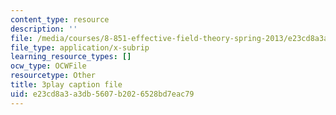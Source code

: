 ```yaml
---
content_type: resource
description: ''
file: /media/courses/8-851-effective-field-theory-spring-2013/e23cd8a3a3db5607b2026528bd7eac79_DdnXB0Fa3gQ.vtt
file_type: application/x-subrip
learning_resource_types: []
ocw_type: OCWFile
resourcetype: Other
title: 3play caption file
uid: e23cd8a3-a3db-5607-b202-6528bd7eac79
---
```

